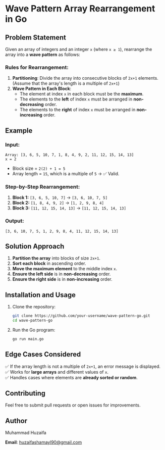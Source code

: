 # Wave Pattern Array Rearrangement in Go

## Problem Statement
Given an array of integers and an integer `x` (where `x ≥ 1`), rearrange the array into a **wave pattern** as follows:

### **Rules for Rearrangement:**
1. **Partitioning**: Divide the array into consecutive blocks of `2x+1` elements. (Assume that the array's length is a multiple of `2x+1`)
2. **Wave Pattern in Each Block**:
   - The element at index `x` in each block must be the **maximum**.
   - The elements to the **left** of index `x` must be arranged in **non-decreasing** order.
   - The elements to the **right** of index `x` must be arranged in **non-increasing** order.

## **Example**
### **Input:**
```plaintext
Array: [3, 6, 5, 10, 7, 1, 8, 4, 9, 2, 11, 12, 15, 14, 13]
x = 2
```
- Block size = `2(2) + 1 = 5`
- Array length = `15`, which is a multiple of `5` → ✅ Valid.

### **Step-by-Step Rearrangement:**
1. **Block 1:** `[3, 6, 5, 10, 7]` → `[3, 6, 10, 7, 5]`
2. **Block 2:** `[1, 8, 4, 9, 2]` → `[1, 2, 9, 8, 4]`
3. **Block 3:** `[11, 12, 15, 14, 13]` → `[11, 12, 15, 14, 13]`

### **Output:**
```plaintext
[3, 6, 10, 7, 5, 1, 2, 9, 8, 4, 11, 12, 15, 14, 13]
```

## **Solution Approach**
1. **Partition the array** into blocks of size `2x+1`.
2. **Sort each block** in ascending order.
3. **Move the maximum element** to the middle index `x`.
4. **Ensure the left side** is in **non-decreasing** order.
5. **Ensure the right side** is in **non-increasing** order.

## **Installation and Usage**
1. Clone the repository:
   ```sh
   git clone https://github.com/your-username/wave-pattern-go.git
   cd wave-pattern-go
   ```

2. Run the Go program:
   ```sh
   go run main.go
   ```


## **Edge Cases Considered**
✅ If the array length is not a multiple of `2x+1`, an error message is displayed.  
✅ Works for **large arrays** and different values of `x`.  
✅ Handles cases where elements are **already sorted or random**.

## **Contributing**
Feel free to submit pull requests or open issues for improvements.

## **Author**
Muhammad Huzaifa

**Email**: huzaifashamayl90@gmail.com


